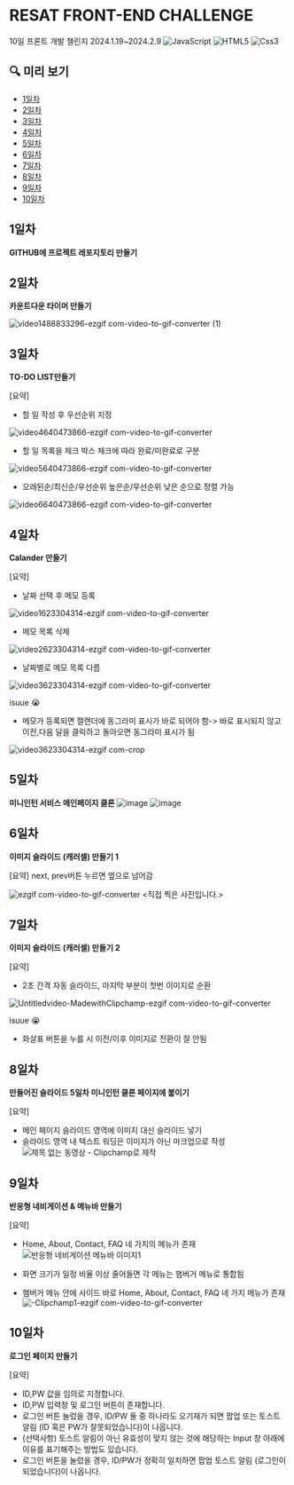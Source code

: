 # RESAT FRONT-END CHALLENGE

10일 프론트 개발 챌린지 2024.1.19~2024.2.9
 ![JavaScript](https://img.shields.io/badge/Javascript-F7DF1E?style=flat-square&logo=Javascript&logoColor=black)
 ![HTML5](https://img.shields.io/badge/HTML5-E34F26?style=flat-square&logo=HTML5&logoColor=white)
 ![Css3](https://img.shields.io/badge/CSS3-1572B6?style=flat-square&logo=CSS3&logoColor=white)

## 🔍 미리 보기
- [1일차](#1일차)
- [2일차](#2일차)
- [3일차](#3일차)
- [4일차](#4일차)
- [5일차](#5일차)
- [6일차](#6일차)
- [7일차](#7일차)
- [8일차](#8일차)
- [9일차](#9일차)
- [10일차](#10일차)

## 1일차
**GITHUB에 프로젝트 레포지토리 만들기**

## 2일차
**카운트다운 타이머 만들기**

![video1488833296-ezgif com-video-to-gif-converter (1)](https://github.com/SeungHuiHan/RESAT_Front/assets/98226400/1033d0d7-da9d-4b19-a0a2-184536c02e65)

## 3일차
**TO-DO LIST만들기**

[요약]
- 할 일 작성 후 우선순위 지정
  
 ![video4640473866-ezgif com-video-to-gif-converter](https://github.com/SeungHuiHan/RESAT_Front/assets/98226400/4c34b185-8ead-4088-91db-53b5917c6a32)

- 할 일 목록을 체크 박스 체크에 따라 완료/미완료로 구분
  
 ![video5640473866-ezgif com-video-to-gif-converter](https://github.com/SeungHuiHan/RESAT_Front/assets/98226400/4a731605-e533-424c-835f-137fe42a204e)

- 오래된순/최신순/우선순위 높은순/우선순위 낮은 순으로 정렬 가능
  
 ![video6640473866-ezgif com-video-to-gif-converter](https://github.com/SeungHuiHan/RESAT_Front/assets/98226400/44889135-75ba-4c2e-b4f6-f6b79e46d23e)


## 4일차
**Calander 만들기**

[요약]
- 날짜 선택 후 메모 등록

![video1623304314-ezgif com-video-to-gif-converter](https://github.com/SeungHuiHan/RESAT_Front/assets/98226400/b7e1b413-65f4-488c-80b1-88d920b1627d)

- 메모 목록 삭제

![video2623304314-ezgif com-video-to-gif-converter](https://github.com/SeungHuiHan/RESAT_Front/assets/98226400/adce124a-d688-45e6-bf01-582d59f6f79e)

-  날짜별로 메모 목록 다름

![video3623304314-ezgif com-video-to-gif-converter](https://github.com/SeungHuiHan/RESAT_Front/assets/98226400/413f9e9a-0b97-4a95-8210-a42adc21a347)

isuue :sob:

- 메모가 등록되면 캘랜더에 동그라미 표시가 바로 되어야 함-> 바로 표시되지 않고 이전,다음 달을 클릭하고 돌아오면 동그라미 표시가 됨

![video3623304314-ezgif com-crop](https://github.com/SeungHuiHan/RESAT_Front/assets/98226400/f2553bb1-60ee-4357-bf45-383f9ae86eef)

## 5일차

**미니인턴 서비스 메인페이지 클론**
![image](https://github.com/SeungHuiHan/RESAT_Front/assets/98226400/11ba4c00-ec88-42b8-9d17-0c08aad29bae)
![image](https://github.com/SeungHuiHan/RESAT_Front/assets/98226400/8681da85-b369-464d-9f02-a0e32dc8b968)



## 6일차
**이미지 슬라이드 (캐러셀) 만들기 1**

[요약] next, prev버튼 누르면 옆으로 넘어감

![ezgif com-video-to-gif-converter](https://github.com/SeungHuiHan/RESAT_Front/assets/98226400/8cc65bb0-16e6-4e99-a9bd-7f553ac1da3e)
<직접 찍은 사진입니다.>


## 7일차
**이미지 슬라이드 (캐러셀) 만들기 2**

[요약] 
- 2초 간격 자동 슬라이드, 마지막 부분이 첫번 이미지로 순환

![Untitledvideo-MadewithClipchamp-ezgif com-video-to-gif-converter](https://github.com/SeungHuiHan/RESAT_Front/assets/98226400/121bacda-d18a-45c9-95a5-790101adbb7b)

isuue :sob:
- 화살표 버튼을 누를 시 이전/이후 이미지로 전환이 잘 안됨
  
## 8일차
**만들어진 슬라이드 5일차 미니인턴 클론 페이지에 붙이기**

[요약]
- 메인 페이지 슬라이드 영역에 이미지 대신 슬라이드 넣기
- 슬라이드 영역 내 텍스트 워딩은 이미지가 아닌 마크업으로 작성
![제목 없는 동영상 - Clipchamp로 제작](https://github.com/SeungHuiHan/RESAT_Front/assets/98226400/d4e054dc-7e77-4de6-a8b7-0fb814d115db)


## 9일차
**반응형 네비게이션 & 메뉴바 만들기**

[요약]
-  Home, About, Contact, FAQ 네 가지의 메뉴가 존재
![반응형 네비게이션 메뉴바 이미지1](https://github.com/SeungHuiHan/RESAT_Front/assets/98226400/729f953f-cc3e-4e97-9aa3-12cdb9f186d0)

- 화면 크기가 일정 비율 이상 줄어들면 각 메뉴는 햄버거 메뉴로 통합됨
- 햄버거 메뉴 안에 사이드 바로 Home, About, Contact, FAQ 네 가지 메뉴가 존재
![-Clipchamp1-ezgif com-video-to-gif-converter](https://github.com/SeungHuiHan/RESAT_Front/assets/98226400/aff8e939-fe34-4c46-b310-b2c23a0cbd30)


## 10일차
**로그인 페이지 만들기**

[요약]
- ID,PW 값을 임의로 지정합니다.
- ID,PW 입력창 및 로그인 버튼이 존재합니다.
- 로그인 버튼 눌렀을 경우, ID/PW 둘 중 하나라도 오기재가 되면 팝업 또는 토스트 알림 (ID 혹은 PW가 잘못되었습니다)이 나옵니다.
- (선택사항) 토스트 알림이 아닌 유효성이 맞지 않는 것에 해당하는 Input 창 아래에 이유를 표기해주는 방법도 있습니다.
- 로그인 버튼을 눌렀을 경우, ID/PW가 정확히 일치하면 팝업 토스트 알림 (로그인이 되었습니다)이 나옵니다.
